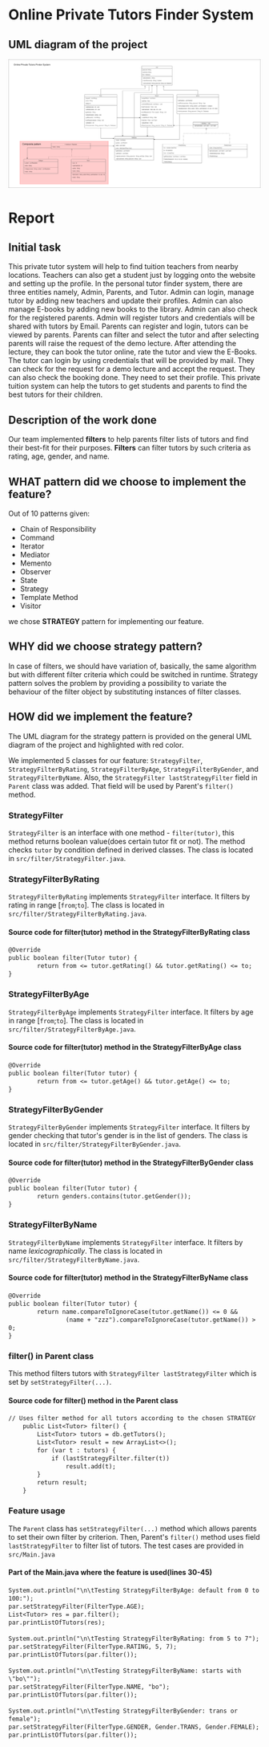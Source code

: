 # Online Private Tutors Finder System

## UML diagram of the project
![UML diagram of the code](tutors-finder-system.png)

# Report
## Initial task
This private tutor system will help to find tuition teachers from nearby locations. Teachers can also get a student just by logging onto the website and setting up the profile. In the personal tutor finder system, there are three entities namely, Admin, Parents, and Tutor. Admin can login, manage tutor by adding new teachers and update their profiles. Admin can also manage E-books by adding new books to the library. Admin can also check for the registered parents. Admin will register tutors and credentials will be shared with tutors by Email. Parents can register and login, tutors can be viewed by parents. Parents can filter and select the tutor and after selecting
parents will raise the request of the demo lecture. After attending the lecture, they can book the tutor online, rate the tutor and view the E-Books. The tutor can login by
using credentials that will be provided by mail. They can check for the request for a demo lecture and accept the request. They can also check the booking done. They need to set their profile. This private tuition system can help the tutors to get students and parents to find the best tutors for their children.
## Description of the work done
Our team implemented **filters** to help parents filter lists of tutors and find their best-fit for their purposes. **Filters** can filter tutors by such criteria as rating, age, gender, and name.
## WHAT pattern did we choose to implement the feature?
Out of 10 patterns given:
- Chain of Responsibility
- Command
- Iterator
- Mediator
- Memento
- Observer
- State
- Strategy
- Template Method
- Visitor

we chose **STRATEGY** pattern for implementing our feature.
## WHY did we choose strategy pattern?
In case of filters, we should have variation of, basically, the same algorithm but with different filter criteria which could be switched in runtime. Strategy pattern solves the problem by providing a possibility to variate the behaviour of the filter object by substituting instances of filter classes.
## HOW did we implement the feature?
The UML diagram for the strategy pattern is provided on the general UML diagram of the project and highlighted with red color. 


We implemented 5 classes for our feature: `StrategyFilter`, `StrategyFilterByRating`, `StrategyFilterByAge`, `StrategyFilterByGender`, and `StrategyFilterByName`. Also, the `StrategyFilter lastStrategyFilter` field in `Parent` class was added. That field will be used by Parent's `filter()` method.
### StrategyFilter
`StrategyFilter` is an interface with one method - `filter(tutor)`, this method returns boolean value(does certain tutor fit or not). The method checks `tutor` by condition defined in derived classes. The class is located in `src/filter/StrategyFilter.java`.
### StrategyFilterByRating
`StrategyFilterByRating` implements `StrategyFilter` interface. It filters by rating in range [`from`;`to`]. The class is located in `src/filter/StrategyFilterByRating.java`.
#### Source code for filter(tutor) method in the StrategyFilterByRating class
```
@Override
public boolean filter(Tutor tutor) {
        return from <= tutor.getRating() && tutor.getRating() <= to;
}
```
### StrategyFilterByAge
`StrategyFilterByAge` implements `StrategyFilter` interface. It filters by age in range [`from`;`to`]. The class is located in `src/filter/StrategyFilterByAge.java`.
#### Source code for filter(tutor) method in the StrategyFilterByAge class
```
@Override
public boolean filter(Tutor tutor) {
        return from <= tutor.getAge() && tutor.getAge() <= to;
}
```
### StrategyFilterByGender
`StrategyFilterByGender` implements `StrategyFilter` interface. It filters by gender checking that tutor's gender is in the list of genders. The class is located in `src/filter/StrategyFilterByGender.java`.
#### Source code for filter(tutor) method in the StrategyFilterByGender class
```
@Override
public boolean filter(Tutor tutor) {
        return genders.contains(tutor.getGender());
}
```
### StrategyFilterByName
`StrategyFilterByName` implements `StrategyFilter` interface. It filters by name _lexicographically_. The class is located in `src/filter/StrategyFilterByName.java`.
#### Source code for filter(tutor) method in the StrategyFilterByName class
```
@Override
public boolean filter(Tutor tutor) {
        return name.compareToIgnoreCase(tutor.getName()) <= 0 &&
                (name + "zzz").compareToIgnoreCase(tutor.getName()) > 0;
}
```
### filter() in Parent class
This method filters tutors with `StrategyFilter lastStrategyFilter` which is set by `setStrategyFilter(...)`.
#### Source code for filter() method in the Parent class
```
// Uses filter method for all tutors according to the chosen STRATEGY
    public List<Tutor> filter() {
        List<Tutor> tutors = db.getTutors();
        List<Tutor> result = new ArrayList<>();
        for (var t : tutors) {
            if (lastStrategyFilter.filter(t))
                result.add(t);
        }
        return result;
    }
```
### Feature usage
The `Parent` class has `setStrategyFilter(...)` method which allows parents to set their own filter by criterion. Then, Parent's `filter()` method uses field `lastStrategyFilter` to filter list of tutors. The test cases are provided in `src/Main.java`
#### Part of the Main.java where the feature is used(lines 30-45)
```
System.out.println("\n\tTesting StrategyFilterByAge: default from 0 to 100:");
par.setStrategyFilter(FilterType.AGE);
List<Tutor> res = par.filter();
par.printListOfTutors(res);

System.out.println("\n\tTesting StrategyFilterByRating: from 5 to 7");
par.setStrategyFilter(FilterType.RATING, 5, 7);
par.printListOfTutors(par.filter());

System.out.println("\n\tTesting StrategyFilterByName: starts with \"bo\"");
par.setStrategyFilter(FilterType.NAME, "bo");
par.printListOfTutors(par.filter());

System.out.println("\n\tTesting StrategyFilterByGender: trans or female");
par.setStrategyFilter(FilterType.GENDER, Gender.TRANS, Gender.FEMALE);
par.printListOfTutors(par.filter());
```
